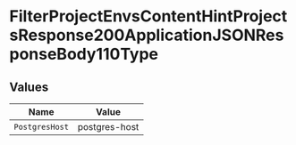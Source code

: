 # FilterProjectEnvsContentHintProjectsResponse200ApplicationJSONResponseBody110Type


## Values

| Name           | Value          |
| -------------- | -------------- |
| `PostgresHost` | postgres-host  |